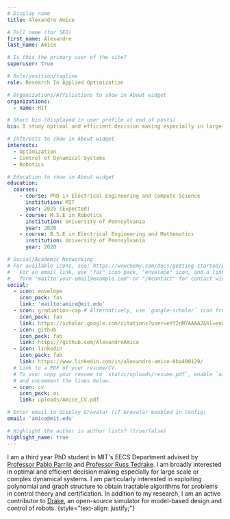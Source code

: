 ```yaml
---
# Display name
title: Alexandre Amice

# Full name (for SEO)
first_name: Alexandre
last_name: Amice

# Is this the primary user of the site?
superuser: true

# Role/position/tagline
role: Research In Applied Optimization

# Organizations/Affiliations to show in About widget
organizations:
  - name: MIT

# Short bio (displayed in user profile at end of posts)
bio: I study optimal and efficient decision making especially in large-scale and complex dynamical systems.

# Interests to show in About widget
interests:
  - Optimization
  - Control of Dynamical Systems
  - Robotics

# Education to show in About widget
education:
  courses:
    - course: PhD in Electrical Engineering and Compute Science
      institution: MIT
      year: 2025 (Expected)
    - course: M.S.E in Robotics
      institution: University of Pennsylvania
      year: 2020
    - course: B.S.E in Electrical Engineering and Mathematics
      institution: University of Pennsylvania
      year: 2020

# Social/Academic Networking
# For available icons, see: https://wowchemy.com/docs/getting-started/page-builder/#icons
#   For an email link, use "fas" icon pack, "envelope" icon, and a link in the
#   form "mailto:your-email@example.com" or "/#contact" for contact widget.
social:
  - icon: envelope
    icon_pack: fas
    link: 'mailto:amice@mit.edu'
  - icon: graduation-cap # Alternatively, use `google-scholar` icon from `ai` icon pack
    icon_pack: fas
    link: https://scholar.google.com/citations?user=eYY2nMYAAAAJ&hl=en&oi=ao
  - icon: github
    icon_pack: fab
    link: https://github.com/AlexandreAmice
  - icon: linkedin
    icon_pack: fab
    link: https://www.linkedin.com/in/alexandre-amice-6ba400129/
  # Link to a PDF of your resume/CV.
  # To use: copy your resume to `static/uploads/resume.pdf`, enable `ai` icons in `params.yaml`,
  # and uncomment the lines below.
  - icon: cv
    icon_pack: ai
    link: uploads/Amice_CV.pdf

# Enter email to display Gravatar (if Gravatar enabled in Config)
email: 'amice@mit.edu'

# Highlight the author in author lists? (true/false)
highlight_name: true
---
```


I am a third year PhD student in MIT's EECS Department advised by [Professor Pablo Parrilo](https://www.mit.edu/~parrilo/) and [Professor Russ Tedrake](https://groups.csail.mit.edu/locomotion/russt.html). I am broadly interested in optimal and efficient decision making especially for large scale or complex dynamical systems. I am particularly interested in exploiting polynomial and graph structure to obtain tractable algorithms for problems in control theory and certification. In addition to my research, I am an active contributor to [Drake](https://drake.mit.edu/), an open-source simulator for model-based design and control of robots.
{style="text-align: justify;"}
